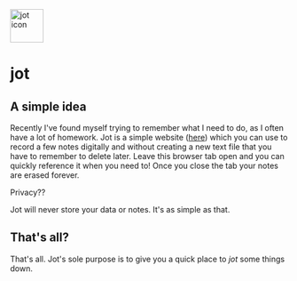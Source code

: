 <img src="https://raw.githubusercontent.com/liamhtml/jot/main/jot.ico" alt="jot icon" width="60px">
<!-- Icon made by Freepik from www.flaticon.com -->
<h1>jot</h1>

<h2>A simple idea</h2>

<p>Recently I've found myself trying to remember what I need to do, as I often have a lot of homework. Jot is a simple website (<a href="https://liamhtml.GitHub.io/jot">here</a>) which you can use to record a few notes digitally and without creating a new text file that you have to remember to delete later. Leave this browser tab open and you can quickly reference it when you need to! Once you close the tab your notes are erased forever.</p
  
<h3>Privacy?? </h3>

<p>Jot will never store your data or notes. It's as simple as that.</p>

<h2>That's all?</h2>

<p>That's all. Jot's sole purpose is to give you a quick place to <em>jot</em> some things down.</p>
